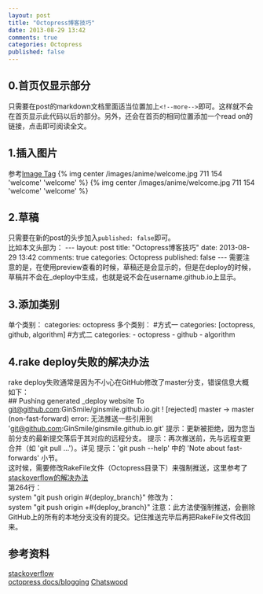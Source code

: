 ```yaml
---
layout: post
title: "Octopress博客技巧"
date: 2013-08-29 13:42
comments: true
categories: Octopress
published: false
---
```




0.首页仅显示部分
----------------------------------------
只需要在post的markdown文档里面适当位置加上`<!--more-->`即可。这样就不会在首页显示此代码以后的部分。另外，还会在首页的相同位置添加一个read on的链接，点击即可阅读全文。  

1.插入图片
--------------------------------------------
参考[Image Tag](http://octopress.org/docs/plugins/image-tag/)
    {% img center /images/anime/welcome.jpg 711 154 'welcome' 'welcome' %}
{% img center /images/anime/welcome.jpg 711 154 'welcome' 'welcome' %}   

<!--more-->
2.草稿
-----------------------------------
只需要在新的post的头步加入`published: false`即可。    
比如本文头部为：
    ---
    layout: post
    title: "Octopress博客技巧"
    date: 2013-08-29 13:42
    comments: true
    categories: Octopress
    published: false
    ---
需要注意的是，在使用preview查看的时候，草稿还是会显示的，但是在deploy的时候，草稿并不会在_deploy中生成，也就是说不会在username.github.io上显示。


3.添加类别
----------------------------------------------
单个类别：
    categories: octopress
多个类别：
    #方式一
    categories: [octopress, github, algorithm]
    #方式二
    categories:
    - octopress
    - github
    - algorithm




4.rake deploy失败的解决办法
----------------------------------------------------
rake deploy失败通常是因为不小心在GitHub修改了master分支，错误信息大概如下：    
    ## Pushing generated _deploy website
    To git@github.com:GinSmile/ginsmile.github.io.git
     ! [rejected]        master -> master (non-fast-forward)
    error: 无法推送一些引用到 'git@github.com:GinSmile/ginsmile.github.io.git'
    提示：更新被拒绝，因为您当前分支的最新提交落后于其对应的远程分支。
    提示：再次推送前，先与远程变更合并（如 'git pull ...'）。详见
    提示：'git push --help' 中的 'Note about fast-forwards' 小节。    
这时候，需要修改RakeFile文件（Octopress目录下）来强制推送，这里参考了[stackoverflow的解决办法](http://stackoverflow.com/questions/17609453/rake-gen-deploy-rejected-in-octopress)  
第264行：     
    system "git push origin #{deploy_branch}"
修改为：   
    system "git push origin +#{deploy_branch}"
注意：此方法使强制推送，会删除GitHub上的所有的本地分支没有的提交。记住推送完毕后再把RakeFile文件改回来。


参考资料
----------------------------------
[stackoverflow](http://stackoverflow.com/questions/17609453/rake-gen-deploy-rejected-in-octopress)  
[octopress docs/blogging](http://octopress.org/docs/blogging/)
[Chatswood](http://blog.chatswood.org.uk/)

